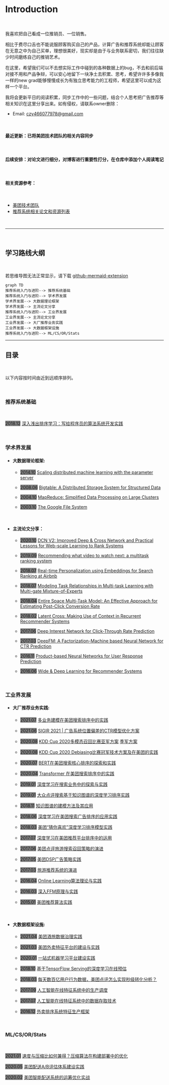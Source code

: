 # Introduction

<br/>

我喜欢把自己看成一位推销员、一位销售。  

相比于费尽口舌也不能说服顾客购买自己的产品，计算广告和推荐系统却能让顾客在无意之中为自己买单，理想很美好，现实却是由于与业务联系密切，我们往往缺少时间磨练自己的推销艺术。


在这里，希望我们可以不去想实际工作中碰到的各种数据上的bug，不去和前后端对接不用和产品争辩，可以安心地留下一块净土去积累、思考，希望许许多多像我一样的new grad能够慢慢成长为有独立思考能力的工程师，希望这里可以成为这样一个平台。

我将会更新平日的阅读积累，同步工作中的一些问题，结合个人思考把广告推荐等相关知识在这里分享出来。如有侵权，请联系owner删除：
* Email: czy466077978@gmail.com

<br/>


#### 最近更新：已将美团技术团队的相关内容同步

<br/>


#### 后续安排：对论文进行细分，对博客进行重要性打分，在仓库中添加个人阅读笔记

<br/>


#### 相关资源参考：
<br/>

* [美团技术团队](https://tech.meituan.com/)
* [推荐系统相关论文和资源列表](https://github.com/wzhe06/Reco-papers)


<br/>

----------------------------
<br/>

## 学习路线大纲
<br/>

若思维导图无法正常显示，请下载 [github-mermaid-extension](https://github.com/BackMarket/github-mermaid-extension#install)


```mermaid
graph TD
推荐系统入门与进阶--> 推荐系统基础
推荐系统入门与进阶--> 学术界发展
学术界发展--> 大数据理论框架
学术界发展--> 主流论文分享
推荐系统入门与进阶--> 工业界发展
工业界发展--> 主流论文分享
工业界发展--> 大厂推荐业务实践
工业界发展--> 大数据框架设施
推荐系统入门与进阶--> ML/CS/OR/Stats
```


---

## 目录

<br/>


以下内容按时间由近到远顺序排列。  

<br/>


### 推荐系统基础 
<br/>

<span style="background:grey;">2018.12</span>
[深入浅出排序学习：写给程序员的算法系统开发实践](https://tech.meituan.com/2018/12/20/head-in-l2r.html)

<br/>

### 学术界发展

* #### 大数据理论框架:


    + <span style="background:grey;">2014.10</span>
[Scaling distributed machine learning with the parameter server](https://www.usenix.org/system/files/conference/osdi14/osdi14-paper-li_mu.pdf)

    + <span style="background:grey;">2008.06</span>
[Bigtable: A Distributed Storage System for Structured Data](https://dl.acm.org/doi/pdf/10.1145/1365815.1365816)

    + <span style="background:grey;">2004.10</span>
[MapReduce: Simplified Data Processing on Large Clusters](https://static.googleusercontent.com/media/research.google.com/zh-CN//archive/mapreduce-osdi04.pdf)

    + <span style="background:grey;">2003.10</span>
[The Google File System](https://static.googleusercontent.com/media/research.google.com/zh-CN//archive/gfs-sosp2003.pdf)

<br/>

* #### 主流论文分享：

    + <span style="background:grey;">2020.10</span>
[DCN V2: Improved Deep & Cross Network and Practical Lessons for Web-scale Learning to Rank Systems](https://arxiv.org/abs/2008.13535)

    + <span style="background:grey;">2019.09</span>
[Recommending what video to watch next: a multitask ranking system](https://dl.acm.org/doi/10.1145/3298689.3346997)

    + <span style="background:grey;">2018.07</span>
[Real-time Personalization using Embeddings for Search Ranking at Airbnb](https://dl.acm.org/doi/abs/10.1145/3219819.3219885)

    + <span style="background:grey;">2018.07</span>
[Modeling Task Relationships in Multi-task Learning with Multi-gate Mixture-of-Experts](https://dl.acm.org/doi/10.1145/3219819.3220007)

    + <span style="background:grey;">2018.04</span>
[Entire Space Multi-Task Model: An Effective Approach for Estimating Post-Click Conversion Rate](https://arxiv.org/abs/1804.07931)

    + <span style="background:grey;">2018.02</span>
[Latent Cross: Making Use of Context in Recurrent Recommender Systems](https://dl.acm.org/doi/10.1145/3159652.3159727)

    + <span style="background:grey;">2017.06</span>
[Deep Interest Network for Click-Through Rate Prediction](https://arxiv.org/abs/1706.06978)

    + <span style="background:grey;">2017.03</span>
[DeepFM: A Factorization-Machine based Neural Network for CTR Prediction](https://arxiv.org/abs/1703.04247)

    + <span style="background:grey;">2016.11</span>
[Product-based Neural Networks for User Response Prediction](https://arxiv.org/abs/1611.00144)

    + <span style="background:grey;">2016.06</span>
[Wide & Deep Learning for Recommender Systems](https://arxiv.org/abs/1606.07792)

<br/>


### 工业界发展

* #### 大厂推荐业务实践:


    + <span style="background:grey;">2021.07</span>
[多业务建模在美团搜索排序中的实践](https://tech.meituan.com/2021/07/08/multi-business-modeling.html)

    + <span style="background:grey;">2021.06</span>
[SIGIR 2021 | 广告系统位置偏差的CTR模型优化方案](https://tech.meituan.com/2021/06/10/deep-position-wise-interaction-network-for-ctr-prediction.html)

    + <span style="background:grey;">2020.08</span>
[KDD Cup 2020多模态召回比赛亚军方案](https://tech.meituan.com/2020/09/27/kdd-cup-multimodalities-recall-02.html) [季军方案](https://tech.meituan.com/2020/09/27/kdd-cup-multimodalities-recall-03.html)

    + <span style="background:grey;">2020.08</span>
[KDD Cup 2020 Debiasing比赛冠军技术方案及在美团的实践](https://tech.meituan.com/2020/07/09/bert-in-meituan-search.html)

    + <span style="background:grey;">2020.07</span>
[BERT在美团搜索核心排序的探索和实践](https://tech.meituan.com/2020/07/09/bert-in-meituan-search.html)

    + <span style="background:grey;">2020.04</span>
[Transformer 在美团搜索排序中的实践](https://tech.meituan.com/2020/04/16/transformer-in-meituan.html)

    + <span style="background:grey;">2019.01</span>
[深度学习在搜索业务中的探索与实践](https://tech.meituan.com/2019/01/10/deep-learning-in-meituan-hotel-search-engine.html)

    + <span style="background:grey;">2019.01</span>
[大众点评搜索基于知识图谱的深度学习排序实践](https://tech.meituan.com/2019/01/17/dianping-search-deeplearning.html)

    + <span style="background:grey;">2018.11</span>
[知识图谱的建模方法及其应用](https://tech.meituan.com/2018/11/01/meituan-ai-nlp.html)

    + <span style="background:grey;">2018.06</span>
[深度学习在美团搜索广告排序的应用实践](https://tech.meituan.com/2018/06/07/searchads-dnn.html)

    + <span style="background: #808080;">2018.03</span>
[美团“猜你喜欢”深度学习排序模型实践](https://tech.meituan.com/2018/03/29/recommend-dnn.html)

    + <span style="background:grey;">2017.07</span>
[深度学习在美团推荐平台排序中的运用](https://tech.meituan.com/2017/07/28/dl.html)

    + <span style="background:grey;">2017.06</span>
[美团点评旅游搜索召回策略的演进](https://tech.meituan.com/2017/06/16/travel-search-strategy.html)

    + <span style="background:grey;">2017.05</span>
[美团DSP广告策略实践](https://tech.meituan.com/2017/05/05/mt-dsp.html)

    + <span style="background:grey;">2017.03</span>
[旅游推荐系统的演进](https://tech.meituan.com/2017/03/24/travel-recsys.html)

    + <span style="background:grey;">2016.04</span>
[Online Learning算法理论与实践](https://tech.meituan.com/2016/04/21/online-learning.html)

    + <span style="background:grey;">2016.03</span>
[深入FFM原理与实践](https://tech.meituan.com/2016/03/03/deep-understanding-of-ffm-principles-and-practices.html)

    + <span style="background:grey;">2015.01</span>
[美团推荐算法实践](https://tech.meituan.com/2015/01/22/mt-recommend-practice.html)

<br/>

* #### 大数据框架设施:

    + <span style="background:grey;">2021.04</span>
[美团酒旅数据治理实践](https://tech.meituan.com/2021/04/15/data-governance-in-meituan-jiulv.html)

    + <span style="background:grey;">2021.03</span>
[美团外卖特征平台的建设与实践](https://tech.meituan.com/2021/03/04/featureplatform-in-mtwaimai.html)

    + <span style="background:grey;">2020.01</span>
[一站式机器学习平台建设实践](https://tech.meituan.com/2020/01/23/meituan-delivery-machine-learning.html)

    + <span style="background:grey;">2018.10</span>
[基于TensorFlow Serving的深度学习在线预估](https://tech.meituan.com/2018/10/11/tfserving-improve.html)

    + <span style="background:grey;">2018.03</span>
[每天数百亿用户行为数据，美团点评怎么实现秒级转化分析？](https://tech.meituan.com/2018/03/20/user-funnel-analysis-design-build.html)

    + <span style="background:grey;">2017.09</span>
[人工智能在线特征系统中的生产调度](https://tech.meituan.com/2017/09/22/online-feature-system02.html)

    + <span style="background:grey;">2017.07</span>
[人工智能在线特征系统中的数据存取技术](https://tech.meituan.com/2017/07/06/online-feature-system.html)

    + <span style="background:grey;">2016.12</span>
[外卖排序系统特征生产框架](https://tech.meituan.com/2016/12/09/feature-pipeline.html)

<br/>

### ML/CS/OR/Stats
<br/>

<span style="background:grey;">2021.01</span>
[速度与压缩比如何兼得？压缩算法在构建部署中的优化](https://tech.meituan.com/2021/01/07/pack-gzip-zstd-lz4.html)

<span style="background:grey;">2020.05</span>
[美团配送A/B评估体系建设实践](https://tech.meituan.com/2020/05/28/peisong-a-b-test.html)

<span style="background:grey;">2020.02</span>
[美团智能配送系统的运筹优化实战](https://tech.meituan.com/2020/02/20/meituan-delivery-operations-research.html)